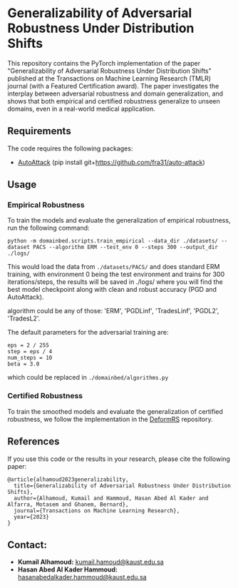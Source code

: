 # Generalizability of Adversarial Robustness Under Distribution Shifts
This repository contains the PyTorch implementation of the paper "Generalizability of Adversarial Robustness Under Distribution Shifts" published at the Transactions on Machine Learning Research (TMLR) journal (with a Featured Certification award). The paper investigates the interplay between adversarial robustness and domain generalization, and shows that both empirical and certified robustness generalize to unseen domains, even in a real-world medical application.

## Requirements

The code requires the following packages:

- [AutoAttack](https://github.com/fra31/auto-attack) (pip install git+https://github.com/fra31/auto-attack)

## Usage

### Empirical Robustness

To train the models and evaluate the generalization of empirical robustness, run the following command:
```
python -m domainbed.scripts.train_empirical --data_dir ./datasets/ --dataset PACS --algorithm ERM --test_env 0 --steps 300 --output_dir ./logs/
```
This would load the data from `./datasets/PACS/` and does standard ERM training, with environment 0 being the test environment and trains for 300 iterations/steps, the results will be saved in ./logs/ where you will find the best model checkpoint along with clean and robust accuracy (PGD and AutoAttack).

algorithm could be any of those: 'ERM', 'PGDLinf', 'TradesLinf', 'PGDL2', 'TradesL2'.

The default parameters for the adversarial training are:

```
eps = 2 / 255
step = eps / 4
num_steps = 10
beta = 3.0
```

which could be replaced in `./domainbed/algorithms.py`

### Certified Robustness

To train the smoothed models and evaluate the generalization of certified robustness, we follow the implementation in the [DeformRS](https://github.com/MotasemAlfarra/DeformRS) repository.

## References

If you use this code or the results in your research, please cite the following paper:

```
@article{alhamoud2023generalizability,
  title={Generalizability of Adversarial Robustness Under Distribution Shifts},
  author={Alhamoud, Kumail and Hammoud, Hasan Abed Al Kader and Alfarra, Motasem and Ghanem, Bernard},
  journal={Transactions on Machine Learning Research},
  year={2023}
}
```
## Contact:

* **Kumail Alhamoud:**  kumail.hamoud@kaust.edu.sa
* **Hasan Abed Al Kader Hammoud:** hasanabedalkader.hammoud@kaust.edu.sa
